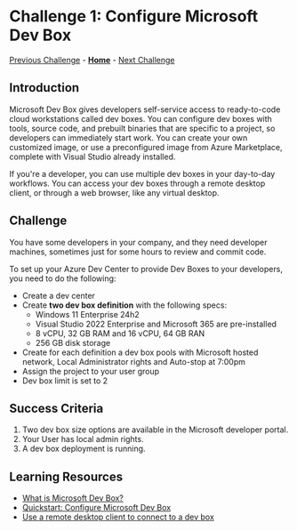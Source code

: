 # Challenge 1: Configure Microsoft Dev Box

[Previous Challenge](./03-W365-App-Deployment.md) - **[Home](../../readme.md)** - [Next Challenge](../../readme.md)

## Introduction

Microsoft Dev Box gives developers self-service access to ready-to-code cloud workstations called dev boxes. You can configure dev boxes with tools, source code, and prebuilt binaries that are specific to a project, so developers can immediately start work. You can create your own customized image, or use a preconfigured image from Azure Marketplace, complete with Visual Studio already installed.

If you're a developer, you can use multiple dev boxes in your day-to-day workflows. You can access your dev boxes through a remote desktop client, or through a web browser, like any virtual desktop.

## Challenge

You have some developers in your company, and they need developer machines, sometimes just for some hours to review and commit code.

To set up your Azure Dev Center to provide Dev Boxes to your developers, you need to do the following:

- Create a dev center 
- Create **two dev box definition** with the following specs:
    - Windows 11 Enterprise 24h2
    - Visual Studio 2022 Enterprise and Microsoft 365 are pre-installed
    - 8 vCPU, 32 GB RAM and 16 vCPU, 64 GB RAN
    - 256 GB disk storage
- Create for each definition a dev box pools with Microsoft hosted network, Local Administrator rights and Auto-stop at 7:00pm
- Assign the project to your user group
- Dev box limit is set to 2

## Success Criteria
1. Two dev box size options are available in the Microsoft developer portal. 
2. Your User has local admin rights.
3. A dev box deployment is running.

## Learning Resources
- [What is Microsoft Dev Box?](https://learn.microsoft.com/en-us/azure/dev-box/overview-what-is-microsoft-dev-box)
- [Quickstart: Configure Microsoft Dev Box](https://learn.microsoft.com/en-us/azure/dev-box/quickstart-configure-dev-box-service)
- [Use a remote desktop client to connect to a dev box](https://learn.microsoft.com/en-us/azure/dev-box/tutorial-connect-to-dev-box-with-remote-desktop-app?tabs=windows)
